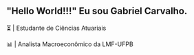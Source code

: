 ## "Hello World!!!" Eu sou Gabriel  Carvalho.

⏳ | Estudante de Ciências Atuariais 

📊 | Analista Macroeconômico da LMF-UFPB 
